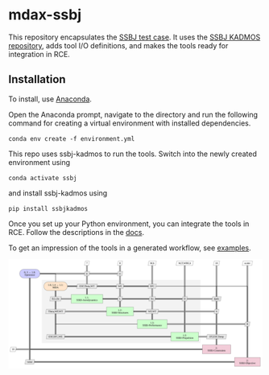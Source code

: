 # mdax-ssbj

This repository encapsulates the [SSBJ test case](http://ntrs.nasa.gov/archive/nasa/casi.ntrs.nasa.gov/19980234657.pdf).
It uses the [SSBJ KADMOS repository](https://bitbucket.org/imcovangent/ssbjkadmos/src/master/), adds tool I/O definitions, and makes the tools ready for integration in RCE. 

## Installation

To install, use [Anaconda](https://www.anaconda.com/products/individual). 

Open the Anaconda prompt, navigate to the directory and run the following command for creating a virtual environment with installed dependencies.
```
conda env create -f environment.yml
```
This repo uses ssbj-kadmos to run the tools. Switch into the newly created environment using 
```
conda activate ssbj
```
and install ssbj-kadmos using 
```
pip install ssbjkadmos
```
Once you set up your Python environment, you can integrate the tools in RCE. Follow the descriptions in 
the [docs](./doc/rce-tool-integration.pdf).

To get an impression of the tools in a generated workflow, see [examples](./example/html).

![SSBJ Workflow](./static/xdsm_mdax_SSBJ_OPT.svg "SSBJ Optimization Workflow Example")
